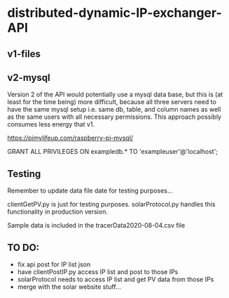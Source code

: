 # distributed-dynamic-IP-exchanger-API

## v1-files


## v2-mysql

Version 2 of the API would potentially use a mysql data base, but this is (at least for the time being) more difficult, because all three servers need to have the same mysql setup i.e. same db, table, and column names as well as the same users with all necessary permissions. This approach possibly consumes less energy that v1.

https://pimylifeup.com/raspberry-pi-mysql/

GRANT ALL PRIVILEGES ON exampledb.* TO 'exampleuser'@'localhost';

## Testing
Remember to update data file date for testing purposes...

clientGetPV.py is just for testing purposes. solarProtocol.py handles this functionality in production version.

Sample data is included in the tracerData2020-08-04.csv file


## TO DO:
* fix api post for IP list json
* have clientPostIP.py access IP list and post to those IPs
* solarProtocol needs to access IP list and get PV data from those IPs
* merge with the solar website stuff...
